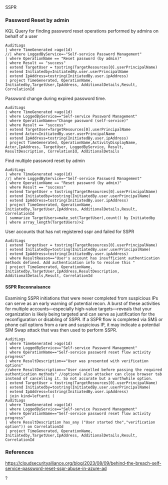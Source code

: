 SSPR
### Password Reset by admin
KQL Query for finding password reset operations performed by admins on behalf of a user

```
AuditLogs
| where TimeGenerated >ago(1d)
//| where LoggedByService=~"Self-service Password Management"
| where OperationName == "Reset password (by admin)"
| where Result == "success"
| extend TargetUser = tostring(TargetResources[0].userPrincipalName)
| extend Initiatedby=InitiatedBy.user.userPrincipalName
| extend IpAddress=tostring(InitiatedBy.user.ipAddress)
| project TimeGenerated, OperationName, Initiatedby,TargetUser,IpAddress, AdditionalDetails,Result, CorrelationId
```

Password change during expired password time.
```
AuditLogs
| where TimeGenerated >ago(1d)
| where LoggedByService=="Self-service Password Management"
| where OperationName=="Change password (self-service)"
| where Result == "success"
| extend TargetUser=TargetResources[0].userPrincipalName
| extend Actor=InitiatedBy.user.userPrincipalName
| extend IpAddress=tostring(InitiatedBy.user.ipAddress)
| project TimeGenerated, OperationName,ActivityDisplayName, Actor,IpAddress, TargetUser, LoggedByService, Result, ResultDescription, CorrelationId, AdditionalDetails
```
Find multiple password reset by admin
```
AuditLogs
| where TimeGenerated >ago(1d)
//| where LoggedByService=~"Self-service Password Management"
| where OperationName == "Reset password (by admin)"
| where Result == "success"
| extend TargetUser = tostring(TargetResources[0].userPrincipalName)
| extend Initiatedby=tostring(InitiatedBy.user.userPrincipalName)
| extend IpAddress=tostring(InitiatedBy.user.ipAddress)
| project TimeGenerated, OperationName, Initiatedby,TargetUser,IpAddress, AdditionalDetails,Result, CorrelationId
| summarize TargetUsers=make_set(TargetUser),count() by Initiatedby
| where array_length(TargetUsers)>2
```
User accounts that has not registered sspr and failed for SSPR
```
AuditLogs
| extend TargetUser = tostring(TargetResources[0].userPrincipalName)
| extend Initiatedby=tostring(InitiatedBy.user.userPrincipalName)
| extend IpAddress=tostring(InitiatedBy.user.ipAddress)
| where ResultReason=="User's account has insufficient authentication methods defined. Add authentication info to resolve this "
| project TimeGenerated, OperationName, Initiatedby,TargetUser,IpAddress,ResultDescription, AdditionalDetails,Result, CorrelationId
```

#### SSPR Reconnaisance
Examining SSPR initiations that were never completed from suspicious IPs can serve as an early warning of potential recon. A burst of these activities for multiple accounts—especially high-value targets—reveals that your organization is likely being targeted and can serve as justification for the reconfiguration or disabling of SSPR. If a SSPR flow is completed via SMS or phone call options from a rare and suspicious IP, it may indicate a potential SIM Swap attack that was then used to perform SSPR.  

```
AuditLogs
| where TimeGenerated >ago(1d)
| where LoggedByService=="Self-service Password Management"
| where OperationName=="Self-service password reset flow activity progress"
| where ResultDescription=="User was presented with verification options"
//where ResultDescription=="User cancelled before passing the required authentication methods" //optional also attacker can close browser tab instead of cancelling it. So not accurate but a worthwhile option.
| extend TargetUser = tostring(TargetResources[0].userPrincipalName)
| extend Initiatedby=tostring(InitiatedBy.user.userPrincipalName)
| extend IpAddress=tostring(InitiatedBy.user.ipAddress)
| join kind=leftanti (
AuditLogs
| where TimeGenerated >ago(1d)
| where LoggedByService=="Self-service Password Management"
| where OperationName=="Self-service password reset flow activity progress"
| where ResultDescription has_any ("User started the","verification option")) on CorrelationId
| project TimeGenerated, OperationName, Initiatedby,TargetUser,IpAddress, AdditionalDetails,Result, CorrelationId
```
### References  
https://cloudsecurityalliance.org/blog/2023/08/09/behind-the-breach-self-service-password-reset-sspr-abuse-in-azure-ad

?
